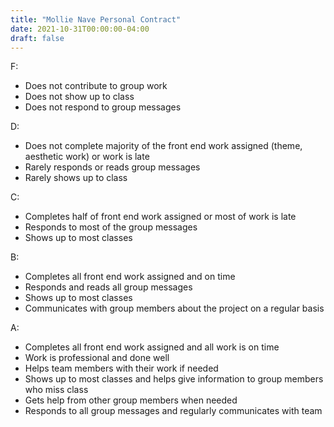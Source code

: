 ```yaml
---
title: "Mollie Nave Personal Contract"
date: 2021-10-31T00:00:00-04:00
draft: false
---
```


F: 
* Does not contribute to group work 
* Does not show up to class 
* Does not respond to group messages 

D: 
* Does not complete majority of the front end work assigned (theme, aesthetic work) or work is late 
* Rarely responds or reads group messages 
* Rarely shows up to class 

C: 
* Completes half of front end work assigned or most of work is late  
* Responds to most of the group messages 
* Shows up to most classes 

B: 
* Completes all front end work assigned and on time 
* Responds and reads all group messages 
* Shows up to most classes 
* Communicates with group members about the project on a regular basis 

A: 
* Completes all front end work assigned and all work is on time 
* Work is professional and done well 
* Helps team members with their work if needed 
* Shows up to most classes and helps give information to group members who miss class 
* Gets help from other group members when needed 
* Responds to all group messages and regularly communicates with team 
